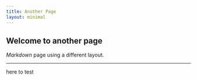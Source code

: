 ```yaml
---
title: Another Page
layout: minimal
---
```

## Welcome to another page

_Markdown_ page using a different layout.          

---         
here to test
